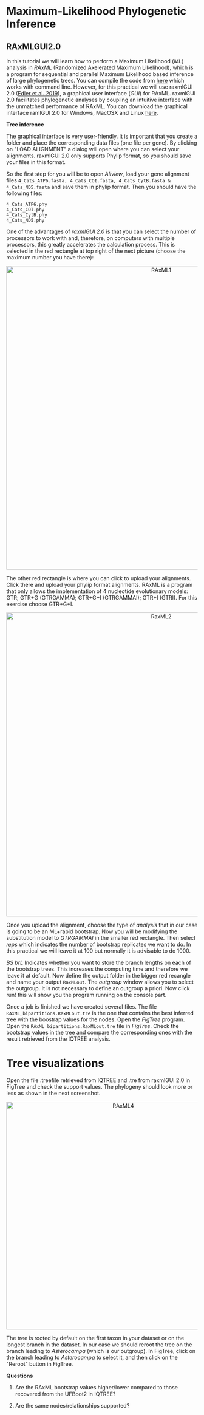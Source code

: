 # Maximum-Likelihood Phylogenetic Inference

## **RAxMLGUI2.0**

In this tutorial we will learn how to perform a Maximum Likelihood (*ML*) analysis in *RAxML* (Randomized Axelerated Maximum Likelihood), which is a program for sequential and parallel Maximum Likelihood based inference of large phylogenetic trees. You can compile the code from [here](https://github.com/stamatak/standard-RAxML) which works with command line. However, for this practical we will use raxmlGUI 2.0 ([Edler et al. 2019](https://www.biorxiv.org/content/10.1101/800912v1)), a graphical user interface (*GUI*) for RAxML. raxmlGUI 2.0 facilitates phylogenetic analyses by coupling an intuitive interface with the unmatched performance of RAxML. You can download the graphical interface ramlGUI 2.0 for Windows, MacOSX and Linux [here](https://antonellilab.github.io/raxmlGUI/).

**Tree inference**

The graphical interface is very user-friendly. It is important that you create a folder and place the corresponding data files (one file per gene). By clicking on "LOAD ALIGNMENT" a dialog will open where you can select your alignments. raxmlGUI 2.0 only supports Phylip format, so you should save your files in this format.

So the first step for you will be to open *Aliview*, load your gene alignment files `4_Cats_ATP6.fasta, 4_Cats_COI.fasta, 4_Cats_CytB.fasta & 4_Cats_ND5.fasta` and save them in phylip format. Then you should have the following files:

```
4_Cats_ATP6.phy
4_Cats_COI.phy
4_Cats_CytB.phy
4_Cats_ND5.phy
```

One of the advantages of *raxmlGUI 2.0* is that you can select the number of processors to work with and, therefore, on computers with multiple processors, this greatly accelerates the calculation process. This is selected in the red rectangle at top right of the next picture (choose the maximum number you have there):
 
<p align="center"><img src="https://github.com/niklas-w/Molecular-systematics-course/blob/master/Tutorials/4.MaximumLikelihood/RAxML1.jpg" alt="RAxML1" width="800"></p>

The other red rectangle is where you can click to upload your alignments. Click there and upload your phylip format alignments. RAxML is a program that only allows the implementation of 4 nucleotide evolutionary models: GTR; GTR+G (GTRGAMMA); GTR+G+I (GTRGAMMAI); GTR+I (GTRI). For this exercise choose GTR+G+I.

<p align="center"><img src="https://github.com/niklas-w/Molecular-systematics-course/blob/master/Tutorials/4.MaximumLikelihood/RaxML2.png" alt="RaxML2" width="800"></p>

Once you upload the alignment, choose the type of *analysis* that in our case is going to be an ML+rapid bootstrap. Now you will be modifying the substitution model to *GTRGAMMAI* in the smaller red rectangle. Then select *reps* which indicates the number of bootstrap replicates we want to do. In this practical we will leave it at 100 but normally it is advisable to do 1000. 

*BS brL* Indicates whether you want to store the branch lengths on each of the bootstrap trees. This increases the computing time and therefore we leave it at default. Now define the output folder in the bigger red recangle and name your output `RaxMLout`. The *outgroup* window allows you to select the outgroup. It is not necessary to define an outgroup a priori. Now click run! this will show you the program running on the console part.

Once a job is finished we have created several files. The file `RAxML_bipartitions.RaxMLout.tre` is the one that contains the best inferred tree with the boostrap values for the nodes. Open the *FigTree* program. Open the `RAxML_bipartitions.RaxMLout.tre` file in *FigTree*. Check the bootstrap values in the tree and compare the corresponding ones with the result retrieved from the IQTREE analysis.

# Tree visualizations

Open the file .treefile retrieved from IQTREE and .tre from raxmlGUI 2.0 in FigTree and check the support values. The phylogeny should look more or less as shown in the next screenshot.

<p align="center"><img src="https://github.com/niklas-w/Molecular-systematics-course/blob/master/Tutorials/4.MaximumLikelihood/RAxML4.png" alt="RAxML4" width="600"></p>

The tree is rooted by default on the first taxon in your dataset or on the longest branch in the dataset. In our case we should reroot the tree on the branch leading to *Asterocampa* (which is our outgroup). In FigTree, click on the branch leading to *Asterocampa* to select it, and then click on the "Reroot" button in FigTree.

**Questions**

1. Are the RAxML bootstrap values higher/lower compared to those recovered from the UFBoot2 in IQTREE?

2. Are the same nodes/relationships supported?




